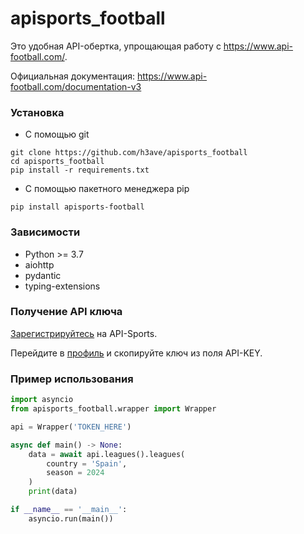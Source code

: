 # apisports_football
Это удобная API-обертка, упрощающая работу с https://www.api-football.com/.

Официальная документация: https://www.api-football.com/documentation-v3

### Установка
* С помощью git
```console
git clone https://github.com/h3ave/apisports_football
cd apisports_football
pip install -r requirements.txt
```
* С помощью пакетного менеджера pip
```console
pip install apisports-football
```

### Зависимости
* Python >= 3.7
* aiohttp
* pydantic
* typing-extensions

### Получение API ключа
<a href="https://dashboard.api-football.com/register">Зарегистрируйтесь</a> на API-Sports.

Перейдите в <a href="https://dashboard.api-football.com/profile?access">профиль</a> и скопируйте ключ из поля API-KEY.

### Пример использования
```python
import asyncio
from apisports_football.wrapper import Wrapper

api = Wrapper('TOKEN_HERE')

async def main() -> None:
    data = await api.leagues().leagues(
        country = 'Spain',
        season = 2024
    )
    print(data)

if __name__ == '__main__':
    asyncio.run(main())
```
